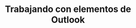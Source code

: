 ---
title: "Trabajando con elementos de Outlook"
url: /es/python-net/working-with-outlook-items/
weight: 30
type: docs
---
